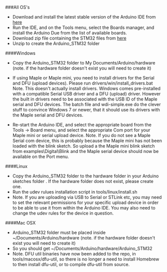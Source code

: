 ###All OS's

* Download and install the latest stable version of the Arduino IDE from [here](http://arduino.cc/en/Main/Software)
* Run the IDE, and on the Tools menu, select the Boards manager, and install the Arduino Due from the list of available boards.
* Download zip file containing the STM32 files from [here](https://github.com/rogerclarkmelbourne/Arduino_STM32/archive/master.zip)
* Unzip to create the Arduino_STM32 folder

####Windows 

* Copy the Arduino_STM32 folder to My Documents/Arduino/hardware (note. if the hardware folder doesn't exist you will need to create it)

* If using Maple or Maple mini, you need to install drivers for the Serial and DFU (upload devices). Please run drivers/win/install_drivers.bat 
Note. This doesn't actually install drivers. Windows comes pre-installed with a compatible Serial USB driver and a DFU (upload) driver. However the built in drivers need to be associated with the USB ID of the Maple serial and DFU devices. The batch file and wdi-simple.exe do the clever stuff to convince Windows 7 or newer, that it should use its drivers with the Maple serial and DFU devices.

* Re-start the Arduino IDE, and select the appropriate board from the Tools -> Board menu, and select the appropriate Com port for your Maple mini or serial upload device.
Note. If you do not see a Maple Serial com device, this is probably because the Maple mini has not been loaded with the blink sketch. So upload a the Maple mini blink sketch from examples\Digital\Blink and the Maple serial device should now be available on the Port menu.

####Linux

* Copy the Arduino_STM32 folder to the hardware folder in your Arduino sketches folder . If the hardware folder does not exist, please create one.
* Run the udev rulues installation script in tools/linux/install.sh
* Note. If you are uploading via USB to Serial or STLink etc, you may need to set the relevant permissions for your specific upload device in order to be able to use it from within the Arduino IDE. You may also need to change the udev rules for the device in question.

####Mac OSX
* Arduino_STM32 folder must be placed inside ~/Documents/Arduino/hardware (note. if the hardware folder doesn't exist you will need to create it)
* So you should get ~/Documents/Arduino/hardware/Arduino_STM32
* Note. DFU util binaries have now been added to the repo, in tools/macosx/dfu-util, so there is no longer a need to install Homebrew to then install dfu-util, or to compile dfu-util from source.
